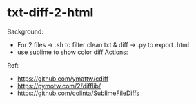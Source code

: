 # txt-diff-2-html
Background:
- For 2 files -> .sh to filter clean txt & diff -> .py to export .html
- use sublime to show color diff 
Actions:

Ref: 
- https://github.com/ymattw/cdiff
- https://pymotw.com/2/difflib/
- https://github.com/colinta/SublimeFileDiffs
